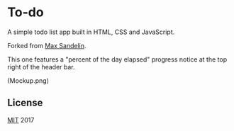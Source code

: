 # To-do
A simple todo list app built in HTML, CSS and JavaScript.

Forked from [Max Sandelin](https://instagram.com/themaxsandelin).

This one features a "percent of the day elapsed" progress notice at the top right of the header bar.

(Mockup.png)

## License
[MIT](LICENSE.md) 2017
